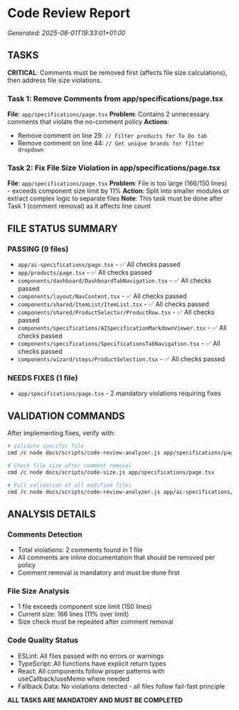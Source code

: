 # Code Review Report
*Generated: 2025-08-01T19:33:01+01:00*

## TASKS

**CRITICAL**: Comments must be removed first (affects file size calculations), then address file size violations.

### Task 1: Remove Comments from app/specifications/page.tsx
**File**: `app/specifications/page.tsx`
**Problem**: Contains 2 unnecessary comments that violate the no-comment policy
**Actions**:
- Remove comment on line 29: `// Filter products for To Do tab`
- Remove comment on line 44: `// Get unique brands for filter dropdown`

### Task 2: Fix File Size Violation in app/specifications/page.tsx
**File**: `app/specifications/page.tsx`
**Problem**: File is too large (166/150 lines) - exceeds component size limit by 11%
**Action**: Split into smaller modules or extract complex logic to separate files
**Note**: This task must be done after Task 1 (comment removal) as it affects line count

## FILE STATUS SUMMARY

### PASSING (9 files)
- `app/ai-specifications/page.tsx` - ✅ All checks passed
- `app/products/page.tsx` - ✅ All checks passed  
- `components/dashboard/DashboardTabNavigation.tsx` - ✅ All checks passed
- `components/layout/NavContent.tsx` - ✅ All checks passed
- `components/shared/ItemList/ItemList.tsx` - ✅ All checks passed
- `components/shared/ProductSelector/ProductRow.tsx` - ✅ All checks passed
- `components/specifications/AISpecificationMarkdownViewer.tsx` - ✅ All checks passed
- `components/specifications/SpecificationsTabNavigation.tsx` - ✅ All checks passed
- `components/wizard/steps/ProductSelection.tsx` - ✅ All checks passed

### NEEDS FIXES (1 file)
- `app/specifications/page.tsx` - 2 mandatory violations requiring fixes

## VALIDATION COMMANDS

After implementing fixes, verify with:

```bash
# Validate specific file
cmd /c node docs/scripts/code-review-analyzer.js app/specifications/page.tsx

# Check file size after comment removal
cmd /c node docs/scripts/code-size.js app/specifications/page.tsx

# Full validation of all modified files
cmd /c node docs/scripts/code-review-analyzer.js app/ai-specifications/page.tsx app/products/page.tsx app/specifications/page.tsx components/dashboard/DashboardTabNavigation.tsx components/layout/NavContent.tsx components/shared/ItemList/ItemList.tsx components/shared/ProductSelector/ProductRow.tsx components/specifications/AISpecificationMarkdownViewer.tsx components/specifications/SpecificationsTabNavigation.tsx components/wizard/steps/ProductSelection.tsx
```

## ANALYSIS DETAILS

### Comments Detection
- Total violations: 2 comments found in 1 file
- All comments are inline documentation that should be removed per policy
- Comment removal is mandatory and must be done first

### File Size Analysis  
- 1 file exceeds component size limit (150 lines)
- Current size: 166 lines (11% over limit)
- Size check must be repeated after comment removal

### Code Quality Status
- ESLint: All files passed with no errors or warnings
- TypeScript: All functions have explicit return types
- React: All components follow proper patterns with useCallback/useMemo where needed
- Fallback Data: No violations detected - all files follow fail-fast principle

**ALL TASKS ARE MANDATORY AND MUST BE COMPLETED**
